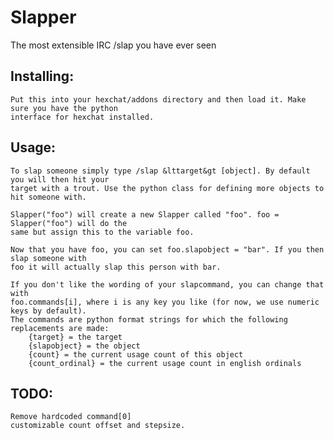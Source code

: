 Slapper
=======

The most extensible IRC /slap you have ever seen

Installing:
----------
    Put this into your hexchat/addons directory and then load it. Make sure you have the python
    interface for hexchat installed.

Usage:
------
    To slap someone simply type /slap &lttarget&gt [object]. By default you will then hit your
    target with a trout. Use the python class for defining more objects to hit someone with.

    Slapper("foo") will create a new Slapper called "foo". foo = Slapper("foo") will do the
    same but assign this to the variable foo.

    Now that you have foo, you can set foo.slapobject = "bar". If you then slap someone with
    foo it will actually slap this person with bar.

    If you don't like the wording of your slapcommand, you can change that with
    foo.commands[i], where i is any key you like (for now, we use numeric keys by default).
    The commands are python format strings for which the following replacements are made:
        {target} = the target
        {slapobject} = the object
        {count} = the current usage count of this object
        {count_ordinal} = the current usage count in english ordinals

TODO:
-----
    Remove hardcoded command[0]
    customizable count offset and stepsize.
